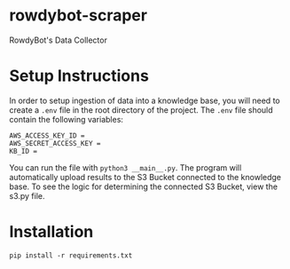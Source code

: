 # rowdybot-scraper
RowdyBot's Data Collector

# Setup Instructions
In order to setup ingestion of data into a knowledge base, you will need to create a `.env` file in the root directory of the project. The `.env` file should contain the following variables:
```
AWS_ACCESS_KEY_ID =
AWS_SECRET_ACCESS_KEY =
KB_ID =
```
You can run the file with `python3 __main__.py`. The program will automatically upload results to the S3 Bucket connected to the knowledge base. To see the logic for determining the connected S3 Bucket, view the s3.py file.

# Installation
`pip install -r requirements.txt`
